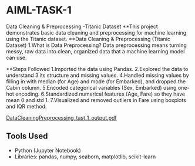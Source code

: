 # AIML-TASK-1
Data Cleaning & Preprocessing -Titanic Dataset
**This project demonstrates basic data cleaning and preprocessing for machine learning using the Titanic dataset.
**Data Cleaning & Preprocessing (Titanic Dataset) 1.What is Data Preprocessing?
Data preprocessing means turning messy, raw data into clean, organized data that a machine learning model can use.

**Steps Followed
1.Imported the data using Pandas.
2.Explored the data to understand
3.its structure and missing values.
4.Handled missing values by filling in with median (for Age) and mode (for Embarked), and dropped the Cabin column.
5.Encoded categorical variables (Sex, Embarked) using one-hot encoding.
6.Standardized numerical features (Age, Fare) so they have mean 0 and std 1.
7.Visualized and removed outliers in Fare using boxplots and IQR method.

[DataCleaningPreprocessing_tast_1_output.pdf](https://github.com/user-attachments/files/20867655/DataCleaningPreprocessing_tast_1_output.pdf)

## Tools Used
- Python (Jupyter Notebook)
- Libraries: pandas, numpy, seaborn, matplotlib, scikit-learn
